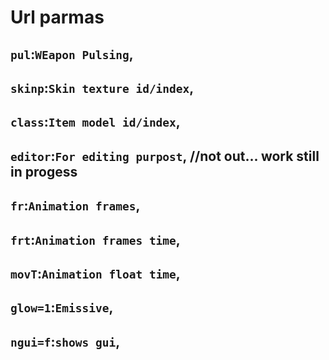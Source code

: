# Url parmas
## ``pul``:``WEapon Pulsing``,
## ``skinp``:``Skin texture id/index``,
## ``class``:``Item model id/index``,
## ``editor``:``For editing purpost``, //not out... work still in progess
## ``fr``:``Animation frames``,
## ``frt``:``Animation frames time``,
## ``movT``:``Animation float time``,
## ``glow=1``:``Emissive``,
## ``ngui=f``:``shows gui``,
